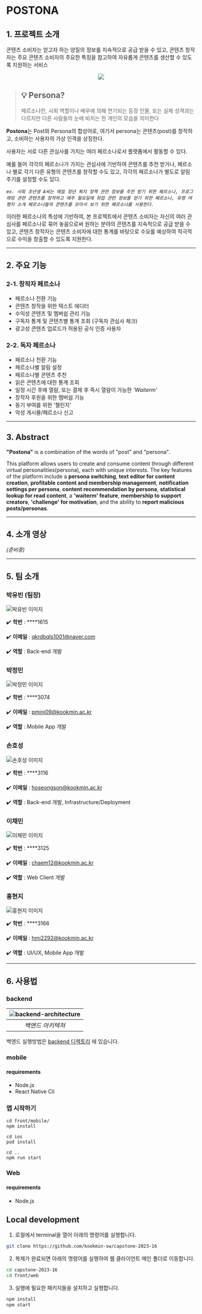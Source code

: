 # POSTONA

## 1. 프로젝트 소개

콘텐츠 소비자는 얻고자 하는 양질의 정보를 지속적으로 공급 받을 수 있고, 콘텐츠 창작자는 주요 콘텐츠 소비자의 주요한 특징을 참고하여 자유롭게 콘텐츠를 생산할 수 있도록 지원하는 서비스

<center>
    <image src="https://user-images.githubusercontent.com/49488165/228773104-2fa2ceb2-107f-46bd-b54b-66db312d608c.png"/>
</center>

> ## 💡 Persona?
>
> 페르소나란, 사회 역할이나 배우에 의해 연기되는 등장 인물, 또는 실제 성격과는 다르지만 다른 사람들의 눈에 비치는 한 개인의 모습을 의미한다

**Postona**는 Post와 Persona의 합성어로, 여기서 persona는 콘텐츠(post)를 창작하고, 소비하는 사용자의 가상 인격을 상징한다.

사용자는 서로 다른 관심사를 가지는 여러 페르소나로서 플랫폼에서 활동할 수 있다.

예를 들어 각각의 페르소나가 가지는 관심사에 기반하여 콘텐츠를 추천 받거나, 페르소나 별로 각기 다른 유형의 콘텐츠를 창작할 수도 있고, 각각의 페르소나가 별도로 알림 주기를 설정할 수도 있다.

_`ex. 사회 초년생 A씨는 매일 청년 복지 정책 관련 정보를 추천 받기 위한 페르소나, 프로그래밍 관련 콘텐츠를 창작하고 매주 월요일에 취업 관련 정보를 얻기 위한 페르소나, 유명 여행지 소개 페르소나들의 콘텐츠를 모아서 보기 위한 페르소나를 사용한다.`_

이러한 페르소나의 특성에 기반하여, 본 프로젝트에서 콘텐츠 소비자는 자신의 여러 관심사를 페르소나로 묶어 놓음으로써 원하는 분야의 콘텐츠를 지속적으로 공급 받을 수 있고, 콘텐츠 창작자는 콘텐츠 소비자에 대한 통계를 바탕으로 수요를 예상하여 적극적으로 수익을 창출할 수 있도록 지원한다.

---

## 2. 주요 기능

### **2-1. 창작자 페르소나**

- 페르소나 전환 기능
- 콘텐츠 창작을 위한 텍스트 에디터
- 수익성 콘텐츠 및 멤버쉽 관리 기능
- 구독자 통계 및 콘텐츠별 통계 조회 (구독자 관심사 체크)
- 광고성 콘텐츠 업로드가 허용된 공식 인증 사용자

### **2-2. 독자 페르소나**

- 페르소나 전환 기능
- 페르소나별 알림 설정
- 페르소나별 콘텐츠 추천
- 읽은 콘텐츠에 대한 통계 조회
- 일정 시간 후에 열람, 또는 결제 후 즉시 열람이 가능한 _'Waiterm'_
- 창작자 후원을 위한 멤버쉽 기능
- 동기 부여를 위한 '챌린지'
- 악성 게시물/페르소나 신고

---

## 3. Abstract

**"Postona"** is a combination of the words of "post" and "persona".

This platform allows users to create and consume content through different virtual personalities(persona), each with unique interests. The key features of the platform include a **persona switching**, **text editor for content creation**, **profitable content and membership management**, **notification settings per persona**, **content recommendation by persona**, **statistical lookup for read content**, a **'waiterm' feature**, **membership to support creators**, **'challenge' for motivation**, and the ability to **report malicious posts/personas**.

---

## 4. 소개 영상

_(준비중)_

---

## 5. 팀 소개

### **박유빈** (팀장)

![박유빈 이미지](https://user-images.githubusercontent.com/49488165/228554750-74a4939f-99bc-4228-812a-034d20e02427.png)

✔️ **학번** : \*\*\*\*1615

✔️ **이메일** : qkrdbqls1001@naver.com

✔️ **역할** : Back-end 개발

### **박정민**

![박정민 이미지](https://user-images.githubusercontent.com/49488165/228554840-1ce3a3b6-8d50-4265-8459-5b9688d4b856.png)

✔️ **학번** : \*\*\*\*3074

✔️ **이메일** : pmini09@kookmin.ac.kr

✔️ **역할** : Mobile App 개발

### **손호성**

![손호성 이미지](https://user-images.githubusercontent.com/49488165/228745021-181f37e7-0543-4d4b-bdb5-05803e688825.png)

✔️ **학번** : \*\*\*\*3116

✔️ **이메일** : hoseongson@kookmin.ac.kr

✔️ **역할** : Back-end 개발, Infrastructure/Deployment

### **이채민**

![이채민 이미지](https://user-images.githubusercontent.com/49488165/228554915-d9f9a9cf-4ce6-4191-af7b-c0a8169a860d.png)

✔️ **학번** : \*\*\*\*3125

✔️ **이메일** : chaem12@kookmin.ac.kr

✔️ **역할** : Web Client 개발

### **홍현지**

![홍현지 이미지](https://user-images.githubusercontent.com/49488165/228554965-2dc26bce-2ebb-481f-a3ca-19a04a73a536.png)

✔️ **학번** : \*\*\*\*3166

✔️ **이메일** : hmj2292@kookmin.ac.kr

✔️ **역할** : UI/UX, Mobile App 개발

---

## 6. 사용법
### backend
| ![backend-architecture](https://user-images.githubusercontent.com/1160378/228834767-6798a1da-2593-4522-a017-939b2e0daf42.jpg) | 
|:--:| 
| *백엔드 아키텍처* |


백엔드 실행방법은 [backend 디렉토리](../back) 에 있습니다.

### mobile

#### requirements
- Node.js
- React Native Cli

### 앱 시작하기
```
cd front/mobile/
npm install

cd ios
pod install

cd ..
npm run start

```



### Web

#### requirements
- Node.js

## Local development
1. 로컬에서 terminal을 열어 아래의 명령어를 실행합니다.
```bash 
git clone https://github.com/kookmin-sw/capstone-2023-16
```
2. 복제가 완료되면 아래의 명령어를 실행하여 웹 클라이언트 메인 폴더로 이동합니다.
```bash 
cd capstone-2023-16
cd front/web
```
3. 실행에 필요한 패키지들을 설치하고 실행합니다.
```bash
npm install
npm start
```

